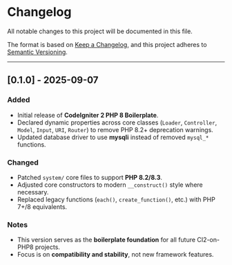 # Changelog

All notable changes to this project will be documented in this file.

The format is based on [Keep a Changelog](https://keepachangelog.com/en/1.0.0/),
and this project adheres to [Semantic Versioning](https://semver.org/spec/v2.0.0.html).

---

## [0.1.0] - 2025-09-07
### Added
- Initial release of **CodeIgniter 2 PHP 8 Boilerplate**.
- Declared dynamic properties across core classes (`Loader`, `Controller`, `Model`, `Input`, `URI`, `Router`) to remove PHP 8.2+ deprecation warnings.
- Updated database driver to use **mysqli** instead of removed `mysql_*` functions.

### Changed
- Patched `system/` core files to support **PHP 8.2/8.3**.
- Adjusted core constructors to modern `__construct()` style where necessary.
- Replaced legacy functions (`each()`, `create_function()`, etc.) with PHP 7+/8 equivalents.

### Notes
- This version serves as the **boilerplate foundation** for all future CI2-on-PHP8 projects.
- Focus is on **compatibility and stability**, not new framework features.

